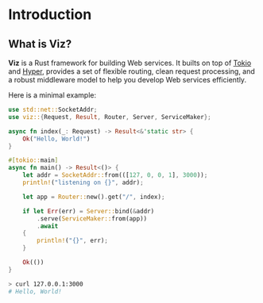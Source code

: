 # Introduction

## What is Viz?

**Viz** is a Rust framework for building Web services. It builts on top of [Tokio] and [Hyper],
provides a set of flexible routing, clean request processing, and a robust middleware model to 
help you develop Web services efficiently.

Here is a minimal example:

```rust
use std::net::SocketAddr;
use viz::{Request, Result, Router, Server, ServiceMaker};

async fn index(_: Request) -> Result<&'static str> {
    Ok("Hello, World!")
}

#[tokio::main]
async fn main() -> Result<()> {
    let addr = SocketAddr::from(([127, 0, 0, 1], 3000));
    println!("listening on {}", addr);

    let app = Router::new().get("/", index);

    if let Err(err) = Server::bind(&addr)
        .serve(ServiceMaker::from(app))
        .await
    {
        println!("{}", err);
    }

    Ok(())
}
```

```bash
> curl 127.0.0.1:3000
# Hello, World!
```

[Rust]: https://rust-lang.org/
[Tokio]: https://tokio.rs/
[Hyper]: https://hyper.rs/
